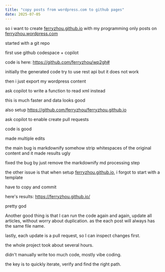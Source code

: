 ```yaml
---
title: "copy posts from wordpress.com to github pages"
date: 2025-07-05
---
```


so i want to create <a href="http://ferryzhou.github.io">ferryzhou.github.io</a> with my programming only posts on <a href="http://ferryzhou.wordpress.com">ferryzhou.wordpress.com</a>

started with a git repo

first use github codespace + copilot

code is here: <a href="https://github.com/ferryzhou/wp2gh#">https://github.com/ferryzhou/wp2gh#</a>

initially the generated code try to use rest api but it does not work

then i just export my wordpress content

ask copilot to write a function to read xml instead

this is much faster and data looks good

also setup <a href="https://github.com/ferryzhou/ferryzhou.github.io">https://github.com/ferryzhou/ferryzhou.github.io</a>

ask copilot to enable create pull requests

code is good

made multiple edits

the main bug is markdownify somehow strip whitespaces of the original content and it made results ugly

fixed the bug by just remove the markdownify md processing step

the other issue is that when setup <a href="http://ferryzhou.github.io">ferryzhou.github.io</a>, i forgot to start with a template

have to copy and commit

here's results: <a href="https://ferryzhou.github.io/">https://ferryzhou.github.io/</a>

pretty god

Another good thing is that I can run the code again and again, update all articles, without worry about duplication. as the each post will always has the same file name.

lastly, each update is a pull request, so I can inspect changes first.

the whole project took about several hours.

didn't manually write too much code, mostly vibe coding.

the key is to quickly iterate, verify and find the right path.
